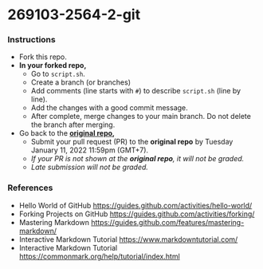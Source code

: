 # 269103-2564-2-git
### Instructions
* Fork this repo.
* __In your forked repo,__
  * Go to `script.sh`.
  * Create a branch (or branches)
  * Add comments (line starts with `#`) to describe `script.sh` (line by line).
  * Add the changes with a good commit message.
  * After complete, merge changes to your main branch. Do not delete the branch after merging.
* Go back to the __[original repo](https://github.com/navadon/269103-2564-2-git),__
  * Submit your pull request (PR) to the __original repo__ by Tuesday January 11, 2022 11:59pm (GMT+7).  
  * _If your PR is not shown at the __original repo__, it will not be graded._
  * _Late submission will not be graded._

### References
* Hello World of GitHub https://guides.github.com/activities/hello-world/
* Forking Projects on GitHub https://guides.github.com/activities/forking/
* Mastering Markdown https://guides.github.com/features/mastering-markdown/
* Interactive Markdown Tutorial https://www.markdowntutorial.com/
* Interactive Markdown Tutorial https://commonmark.org/help/tutorial/index.html

